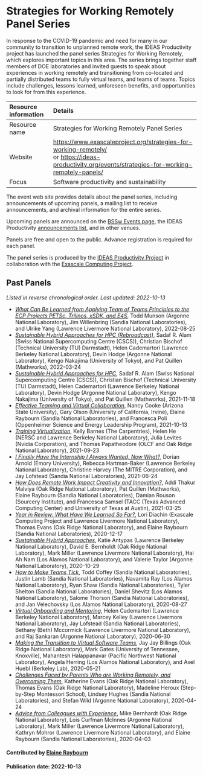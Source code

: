 # Strategies for Working Remotely Panel Series

In response to the COVID-19 pandemic and need for many in our
community to transition to unplanned remote work, the IDEAS
Productivity project has launched the panel series Strategies for
Working Remotely, which explores important topics in this area. The
series brings together staff members of DOE laboratories and invited
guests to speak about experiences in working remotely and
transitioning from co-located and partially distributed teams to fully
virtual teams, and teams of teams. Topics include challenges, lessons
learned, unforeseen benefits, and opportunities to look for from this
experience.

Resource information | Details
:--- | :---
Resource name | Strategies for Working Remotely Panel Series
Website | https://www.exascaleproject.org/strategies-for-working-remotely/<br>or https://ideas-productivity.org/events/strategies-for-working-remotely-panels/
Focus | Software productivity and sustainability

The event web site provides details about the panel series, including
announcements of upcoming panels, a mailing list to receive
announcements, and archival information for the entire series.

Upcoming panels are announced on the [BSSw Events
page](https://bssw.io/events), the IDEAS Productivity [announcements
list](http://eepurl.com/cQCyJ5), and in other venues.

Panels are free and open to the public. Advance registration is
required for each panel.

The panel series is produced by the [IDEAS Productivity Project](https://ideas-productivity.org/) in collaboration with the [Exascale Computing Project](https://www.exascaleproject.org/).

## Past Panels
*Listed in reverse chronological order. Last updated: 2022-10-13*



- *[What Can Be Learned from Applying Team of Teams Principles to the ECP Projects PETSc, Trilinos, xSDK, and E4S](https://ideas-productivity.org/events/strategies-for-working-remotely-panels/#panel014)*, Todd Munson (Argonne National Laboratory), Jim Willenbring (Sandia National Laboratories), and Ulrike Yang (Lawrence Livermore National Laboratory), 2022-08-25
- *[Sustainable Hybrid Approaches for HPC (Rebroadcast)](https://ideas-productivity.org/events/strategies-for-working-remotely-panels/#panel013)*, Sadaf R. Alam (Swiss National Supercomputing Centre (CSCS)), Christian Bischof (Technical University (TU) Darmstadt), Helen Cademartori (Lawrence Berkeley National Laboratory), Devin Hodge (Argonne National Laboratory), Kengo Nakajima (University of Tokyo), and Pat Quillen (Mathworks), 2022-03-24
- *[Sustainable Hybrid Approaches for HPC](https://ideas-productivity.org/events/strategies-for-working-remotely-panels/#panel012)*, Sadaf R. Alam (Swiss National Supercomputing Centre (CSCS)), Christian Bischof (Technical University (TU) Darmstadt), Helen Cademartori (Lawrence Berkeley National Laboratory), Devin Hodge (Argonne National Laboratory), Kengo Nakajima (University of Tokyo), and Pat Quillen (Mathworks), 2021-11-18
- *[Effective Teaming and Virtual Collaboration](https://ideas-productivity.org/events/strategies-for-working-remotely-panels/#panel011)*, Nancy Cooke (Arizona State University), Gary Olson (University of California, Irvine), Elaine Raybourn (Sandia National Laboratories), and Francesca Poli (Oppenheimer Science and Energy Leadership Program), 2021-10-13
- *[Training Virtualization](https://ideas-productivity.org/events/strategies-for-working-remotely-panels/#panel010)*, Kelly Barnes (The Carpentries), Helen He (NERSC and Lawrence Berkeley National Laboratory), Julia Levites (Nvidia Corporation), and Thomas Papatheodore (OLCF and Oak Ridge National Laboratory), 2021-09-23
- *[I Finally Have the Internship I Always Wanted, Now What?](https://ideas-productivity.org/events/strategies-for-working-remotely-panels/#panel009)*, Dorian Arnold (Emory University), Rebecca Hartman-Baker (Lawrence Berkeley National Laboratory), Christine Harvey (The MITRE Corporation), and Jay Lofstead (Sandia National Laboratories), 2021-06-24
- *[How Does Remote Work Impact Creativity and Innovation?](https://ideas-productivity.org/events/strategies-for-working-remotely-panels/#panel008)*, Addi Thakur Malviya (Oak Ridge National Laboratory), Pat Quillen (Mathworks), Elaine Raybourn (Sandia National Laboratories), Damian Rouson (Sourcery Institute), and Francesca Samsel (TACC (Texas Advanced Computing Center) and University of Texas at Austin), 2021-03-25
- *[Year in Review: What Have We Learned So Far?](https://ideas-productivity.org/events/strategies-for-working-remotely-panels/#panel007)*, Lori Diachin (Exascale Computing Project and Lawrence Livermore National Laboratory), Thomas Evans (Oak Ridge National Laboratory), and Elaine Raybourn (Sandia National Laboratories), 2020-12-17
- *[Sustainable Hybrid Approaches](https://ideas-productivity.org/events/strategies-for-working-remotely-panels/#panel006)*, Katie Antypas (Lawrence Berkeley National Laboratory), David E. Bernholdt (Oak Ridge National Laboratory), Mark Miller (Lawrence Livermore National Laboratory), Hai Ah Nam (Los Alamos National Laboratory), and Valerie Taylor (Argonne National Laboratory), 2020-10-29
- *[How to Make Teams Tick](https://ideas-productivity.org/events/strategies-for-working-remotely-panels/#panel005)*, Todd Coffey (Sandia National Laboratories), Justin Lamb (Sandia National Laboratories), Navamita Ray (Los Alamos National Laboratory), Ryan Shaw (Sandia National Laboratories), Tyler Shelton (Sandia National Laboratories), Daniel Shevitz (Los Alamos National Laboratory), Salome Thorson (Sandia National Laboratories), and Jan Velechovsky (Los Alamos National Laboratory), 2020-08-27
- *[Virtual Onboarding and Mentoring](https://ideas-productivity.org/events/strategies-for-working-remotely-panels/#panel004)*, Helen Cademartori (Lawrence Berkeley National Laboratory), Marcey Kelley (Lawrence Livermore National Laboratory), Jay Lofstead (Sandia National Laboratories), Bethany (Beth) Mccormick (Lawrence Livermore National Laboratory), and Raj Sankaran (Argonne National Laboratory), 2020-06-30
- *[Making the Transition to Virtual Software Teams](https://ideas-productivity.org/events/strategies-for-working-remotely-panels/#panel003)*, Jay Jay Billings (Oak Ridge National Laboratory), Mark Gates (University of Tennessee, Knoxville), Mahantesh Halappanavar (Pacific Northwest National Laboratory), Angela Herring (Los Alamos National Laboratory), and Axel Huebl (Berkeley Lab), 2020-05-21
- *[Challenges Faced by Parents Who are Working Remotely, and Overcoming Them](https://ideas-productivity.org/events/strategies-for-working-remotely-panels/#panel002)*, Katherine Evans (Oak Ridge National Laboratory), Thomas Evans (Oak Ridge National Laboratory), Madeline Heroux (Step-by-Step Montessori School), Lindsey Hughes (Sandia National Laboratories), and Stefan Wild (Argonne National Laboratory), 2020-04-24
- *[Advice from Colleagues with Experience](https://ideas-productivity.org/events/strategies-for-working-remotely-panels/#panel001)*, Mike Bernhardt (Oak Ridge National Laboratory), Lois Curfman McInnes (Argonne National Laboratory), Mark Miller (Lawrence Livermore National Laboratory), Kathryn Mohror (Lawrence Livermore National Laboratory), and Elaine Raybourn (Sandia National Laboratories), 2020-04-03


#### Contributed by [Elaine Raybourn](http://github.com/elaineraybourn "Elaine Raybourn GitHub Profile")
#### Publication date: 2022-10-13

<!---
Publish: yes
Categories: skills
Topics: online learning
Level: 2
Prerequisites: default
Aggregate: none
--->
